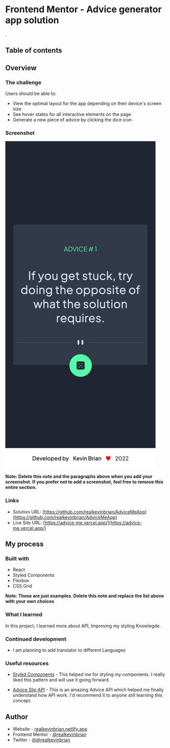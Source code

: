 # Frontend Mentor - Advice generator app solution
.

## Table of contents
## Overview

### The challenge

Users should be able to:

- View the optimal layout for the app depending on their device's screen size
- See hover states for all interactive elements on the page
- Generate a new piece of advice by clicking the dice icon

### Screenshot

![](./screenshot.png)

**Note: Delete this note and the paragraphs above when you add your screenshot. If you prefer not to add a screenshot, feel free to remove this entire section.**

### Links

- Solution URL: [https://github.com/realkevinbrian/AdviceMeApp](https://github.com/realkevinbrian/AdviceMeApp)
- Live Site URL: [https://advice-me.vercel.app/](https://advice-me.vercel.app/)

## My process

### Built with

- React
- Styled Components
- Flexbox
- CSS Grid

**Note: These are just examples. Delete this note and replace the list above with your own choices**

### What I learned

In this project, I learned more about API, Improving my styling Knowlegde.

### Continued development

- I am planning to add translator to different Languages

### Useful resources

- [Styled Components](https://www.example.com) - This helped me for styling my components. I really liked this pattern and will use it going forward.

- [Advice Slip API](https://www.example.com) - This is an amazing Advice API which helped me finally understand how API work. I'd recommend it to anyone still learning this concept.

## Author

- Website - [realkevinbrian.netlify.app](https://realkevinbrian.netlify.app)
- Frontend Mentor - [@realkevinbrian](https://www.frontendmentor.io/profile/realkevinbrian)
- Twitter - [@@realkevinbrian](https://twitter.com/realKevinBrian)

